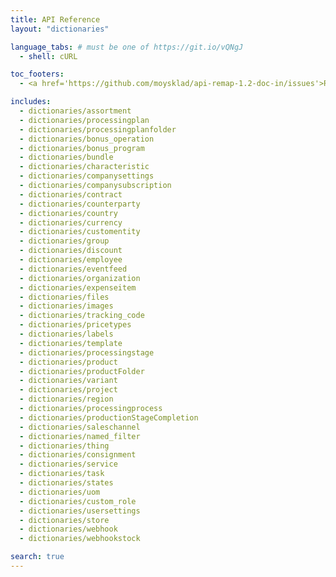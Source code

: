 ```yaml
---
title: API Reference
layout: "dictionaries"

language_tabs: # must be one of https://git.io/vQNgJ
  - shell: cURL

toc_footers:
  - <a href='https://github.com/moysklad/api-remap-1.2-doc-in/issues'>Report an issue</a>

includes:
  - dictionaries/assortment
  - dictionaries/processingplan
  - dictionaries/processingplanfolder
  - dictionaries/bonus_operation
  - dictionaries/bonus_program
  - dictionaries/bundle
  - dictionaries/characteristic
  - dictionaries/companysettings
  - dictionaries/companysubscription
  - dictionaries/contract
  - dictionaries/counterparty
  - dictionaries/country
  - dictionaries/currency
  - dictionaries/customentity
  - dictionaries/group
  - dictionaries/discount
  - dictionaries/employee
  - dictionaries/eventfeed
  - dictionaries/organization
  - dictionaries/expenseitem
  - dictionaries/files
  - dictionaries/images
  - dictionaries/tracking_code
  - dictionaries/pricetypes
  - dictionaries/labels
  - dictionaries/template
  - dictionaries/processingstage
  - dictionaries/product
  - dictionaries/productFolder
  - dictionaries/variant
  - dictionaries/project
  - dictionaries/region
  - dictionaries/processingprocess
  - dictionaries/productionStageCompletion
  - dictionaries/saleschannel
  - dictionaries/named_filter
  - dictionaries/thing
  - dictionaries/consignment
  - dictionaries/service
  - dictionaries/task
  - dictionaries/states
  - dictionaries/uom
  - dictionaries/custom_role
  - dictionaries/usersettings
  - dictionaries/store
  - dictionaries/webhook
  - dictionaries/webhookstock

search: true
---  
```

